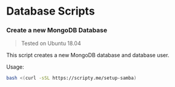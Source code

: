 # Database Scripts
### Create a new MongoDB Database
> Tested on Ubuntu 18.04

This script creates a new MongoDB database and database user.

Usage:
```bash
bash <(curl -sSL https://scripty.me/setup-samba)
```